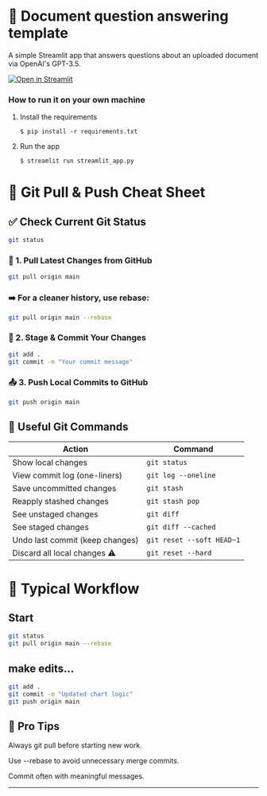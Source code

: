 # 📄 Document question answering template

A simple Streamlit app that answers questions about an uploaded document via OpenAI's GPT-3.5.

[![Open in Streamlit](https://static.streamlit.io/badges/streamlit_badge_black_white.svg)](https://document-question-answering-template.streamlit.app/)

### How to run it on your own machine

1. Install the requirements

   ```
   $ pip install -r requirements.txt
   ```

2. Run the app

   ```
   $ streamlit run streamlit_app.py
   ```

# 🧠 Git Pull & Push Cheat Sheet

## ✅ Check Current Git Status
```bash
git status
```

### 🔄 1. Pull Latest Changes from GitHub
```bash
git pull origin main
```
### ➡️ For a cleaner history, use rebase:
```bash
git pull origin main --rebase
```
### 💾 2. Stage & Commit Your Changes
```bash
git add .
git commit -m "Your commit message"
```
### 📤 3. Push Local Commits to GitHub
```bash
git push origin main
```
## 🧰 Useful Git Commands
| Action                             | Command                                |
|------------------------------------|----------------------------------------|
| Show local changes                 | `git status`                           |
| View commit log (one-liners)       | `git log --oneline`                    |
| Save uncommitted changes           | `git stash`                            |
| Reapply stashed changes            | `git stash pop`                        |
| See unstaged changes               | `git diff`                             |
| See staged changes                 | `git diff --cached`                    |
| Undo last commit (keep changes)    | `git reset --soft HEAD~1`              |
| Discard all local changes ⚠️       | `git reset --hard`                     |


# 🧪 Typical Workflow

## Start
```bash
git status
git pull origin main --rebase
```
## make edits...
```bash
git add .
git commit -m "Updated chart logic"
git push origin main
```

## 🚨 Pro Tips
Always git pull before starting new work.

Use --rebase to avoid unnecessary merge commits.

Commit often with meaningful messages.

---